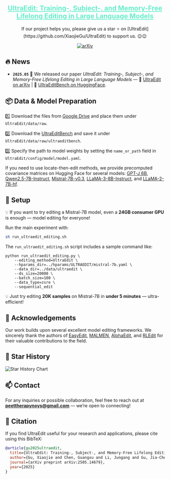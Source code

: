 
<div align="center">
<h2><a href="https://arxiv.org/abs/2505.14679" style="color:#68edcb">UltraEdit: Training-, Subject-, and Memory-Free Lifelong Editing in Large Language Models</a></h2>
        If our project helps you, please give us a star ⭐ on [UltraEdit](https://github.com/XiaojieGu/UltraEdit) to support us. 😉😉
        
[![arXiv](https://img.shields.io/badge/arXiv-2505.14679-b31b1b.svg?style=plastic)](https://arxiv.org/abs/2505.14679) 
</div>

## 🔥 News
* **`2025.05`** 🌟 We released our paper *UltraEdit: Training-, Subject-, and Memory-Free Lifelong Editing in Large Language Models* — 📖 [UltraEdit on arXiv](https://arxiv.org/abs/2505.14679) | 🤗 [UltraEditBench on HuggingFace](https://huggingface.co/datasets/XiaojieGu/UltraEditBench).







## 📦 Data & Model Preparation

1️⃣ Download the files from [Google Drive](https://drive.google.com/drive/folders/1wsxG5Ybf6hT9QUlccvzTuJSfL_TFNyKQ?usp=sharing) and place them under `UltraEdit/data/raw`.

2️⃣ Download the [UltraEditBench](https://huggingface.co/datasets/XiaojieGu/UltraEditBench) and save it under `UltraEdit/data/raw/ultraeditbench`.

3️⃣ Specify the path to model weights by setting the `name_or_path` field in `UltraEdit/config/model/model.yaml`.

If you need to use locate-then-edit methods, we provide precomputed covariance matrices on Hugging Face for several models: [GPT-J 6B](https://huggingface.co/XiaojieGu/gpt-j-6b_CovarianceMatrix), [Qwen2.5-7B-Instruct](https://huggingface.co/XiaojieGu/Qwen2.5-7B-Instruct_CovarianceMatrix), [Mistral-7B-v0.3](https://huggingface.co/XiaojieGu/Mistral-7B-v0.3_CovarianceMatrix), [LLaMA-3-8B-Instruct](https://huggingface.co/XiaojieGu/Llama-3-8B-Instruct_CovarianceMatrix), and [LLaMA-2-7B-hf](https://huggingface.co/XiaojieGu/Llama-2-7b-hf_CovarianceMatrix). 

## 🚀 Setup

💡 If you want to try editing a Mistral-7B model, even a **24GB consumer GPU** is enough — model editing for everyone!

Run the main experiment with:

```bash
sh run_ultraedit_editing.sh
```

The `run_ultraedit_editing.sh` script includes a sample command like:

```
python run_ultraedit_editing.py \
    --editing_method=UltraEdit \
    --hparams_dir=../hparams/ULTRAEDIT/mistral-7b.yaml \
    --data_dir=../data/ultraedit \
    --ds_size=20000 \
    --batch_size=100 \
    --data_type=zsre \
    --sequential_edit
```
💡 Just try editing **20K samples** on Mistral-7B in **under 5 minutes** — ultra-efficient!



## 🙏 Acknowledgements

Our work builds upon several excellent model editing frameworks. We sincerely thank the authors of [EasyEdit](https://github.com/zjunlp/EasyEdit/tree/main), [MALMEN](https://github.com/ChenmienTan/malmen), [AlphaEdit](https://github.com/jianghoucheng/AlphaEdit), and [RLEdit](https://github.com/zhrli324/RLEdit) for their valuable contributions to the field.



  


## 🌟 Star History

![Star History Chart](https://api.star-history.com/svg?repos=XiaojieGu/UltraEdit&type=Date&width=600&height=300&cache_bust=1)




## 📫 Contact

For any inquiries or possible collaboration, feel free to reach out at **peettherapynoys@gmail.com** — we’re open to connecting!


## 📑 Citation
If you find UltraEdit useful for your research and applications, please cite using this BibTeX:
```bibtex
@article{gu2025ultraedit,
  title={UltraEdit: Training-, Subject-, and Memory-Free Lifelong Editing in Large Language Models},
  author={Gu, Xiaojie and Chen, Guangxu and Li, Jungang and Gu, Jia-Chen and Hu, Xuming and Zhang, Kai},
  journal={arXiv preprint arXiv:2505.14679},
  year={2025}
}
```

